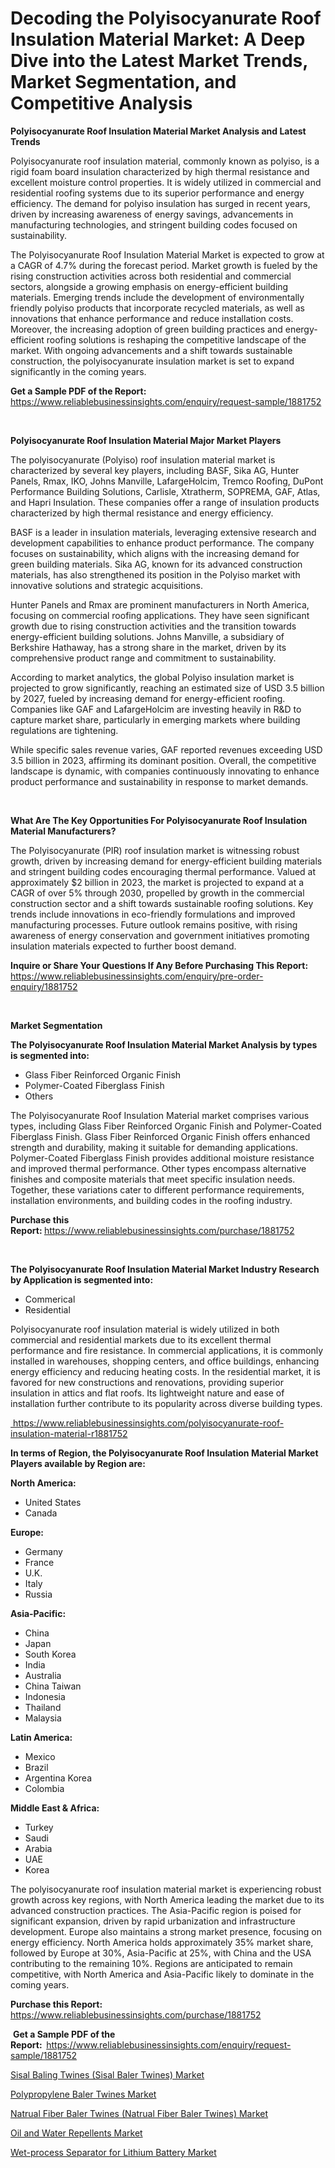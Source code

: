 <p><h1>Decoding the Polyisocyanurate Roof Insulation Material Market: A Deep Dive into the Latest Market Trends, Market Segmentation, and Competitive Analysis</h1></p><p><strong>Polyisocyanurate Roof Insulation Material Market Analysis and Latest Trends</strong></p>
<p><p>Polyisocyanurate roof insulation material, commonly known as polyiso, is a rigid foam board insulation characterized by high thermal resistance and excellent moisture control properties. It is widely utilized in commercial and residential roofing systems due to its superior performance and energy efficiency. The demand for polyiso insulation has surged in recent years, driven by increasing awareness of energy savings, advancements in manufacturing technologies, and stringent building codes focused on sustainability.</p><p>The Polyisocyanurate Roof Insulation Material Market is expected to grow at a CAGR of 4.7% during the forecast period. Market growth is fueled by the rising construction activities across both residential and commercial sectors, alongside a growing emphasis on energy-efficient building materials. Emerging trends include the development of environmentally friendly polyiso products that incorporate recycled materials, as well as innovations that enhance performance and reduce installation costs. Moreover, the increasing adoption of green building practices and energy-efficient roofing solutions is reshaping the competitive landscape of the market. With ongoing advancements and a shift towards sustainable construction, the polyisocyanurate insulation market is set to expand significantly in the coming years.</p></p>
<p><strong>Get a Sample PDF of the Report:&nbsp;</strong> <a href="https://www.reliablebusinessinsights.com/enquiry/request-sample/1881752?utm_campaign=75&utm_medium=2&utm_source=Github&utm_content=ia&utm_term=03042025&utm_id=polyisocyanurate-roof-insulation-material">https://www.reliablebusinessinsights.com/enquiry/request-sample/1881752</a></p>
<p>&nbsp;</p>
<p><strong>Polyisocyanurate Roof Insulation Material Major Market Players</strong></p>
<p><p>The polyisocyanurate (Polyiso) roof insulation material market is characterized by several key players, including BASF, Sika AG, Hunter Panels, Rmax, IKO, Johns Manville, LafargeHolcim, Tremco Roofing, DuPont Performance Building Solutions, Carlisle, Xtratherm, SOPREMA, GAF, Atlas, and Hapri Insulation. These companies offer a range of insulation products characterized by high thermal resistance and energy efficiency.</p><p>BASF is a leader in insulation materials, leveraging extensive research and development capabilities to enhance product performance. The company focuses on sustainability, which aligns with the increasing demand for green building materials. Sika AG, known for its advanced construction materials, has also strengthened its position in the Polyiso market with innovative solutions and strategic acquisitions.</p><p>Hunter Panels and Rmax are prominent manufacturers in North America, focusing on commercial roofing applications. They have seen significant growth due to rising construction activities and the transition towards energy-efficient building solutions. Johns Manville, a subsidiary of Berkshire Hathaway, has a strong share in the market, driven by its comprehensive product range and commitment to sustainability.</p><p>According to market analytics, the global Polyiso insulation market is projected to grow significantly, reaching an estimated size of USD 3.5 billion by 2027, fueled by increasing demand for energy-efficient roofing. Companies like GAF and LafargeHolcim are investing heavily in R&D to capture market share, particularly in emerging markets where building regulations are tightening.</p><p>While specific sales revenue varies, GAF reported revenues exceeding USD 3.5 billion in 2023, affirming its dominant position. Overall, the competitive landscape is dynamic, with companies continuously innovating to enhance product performance and sustainability in response to market demands.</p></p>
<p>&nbsp;</p>
<p><strong>What Are The Key Opportunities For Polyisocyanurate Roof Insulation Material Manufacturers?</strong></p>
<p><p>The Polyisocyanurate (PIR) roof insulation market is witnessing robust growth, driven by increasing demand for energy-efficient building materials and stringent building codes encouraging thermal performance. Valued at approximately $2 billion in 2023, the market is projected to expand at a CAGR of over 5% through 2030, propelled by growth in the commercial construction sector and a shift towards sustainable roofing solutions. Key trends include innovations in eco-friendly formulations and improved manufacturing processes. Future outlook remains positive, with rising awareness of energy conservation and government initiatives promoting insulation materials expected to further boost demand.</p></p>
<p><strong>Inquire or Share Your Questions If Any Before Purchasing This Report:</strong> <a href="https://www.reliablebusinessinsights.com/enquiry/pre-order-enquiry/1881752?utm_campaign=75&utm_medium=2&utm_source=Github&utm_content=ia&utm_term=03042025&utm_id=polyisocyanurate-roof-insulation-material">https://www.reliablebusinessinsights.com/enquiry/pre-order-enquiry/1881752</a></p>
<p>&nbsp;</p>
<p><strong>Market Segmentation</strong></p>
<p><strong>The Polyisocyanurate Roof Insulation Material Market Analysis by types is segmented into:</strong></p>
<p><ul><li>Glass Fiber Reinforced Organic Finish</li><li>Polymer-Coated Fiberglass Finish</li><li>Others</li></ul></p>
<p><p>The Polyisocyanurate Roof Insulation Material market comprises various types, including Glass Fiber Reinforced Organic Finish and Polymer-Coated Fiberglass Finish. Glass Fiber Reinforced Organic Finish offers enhanced strength and durability, making it suitable for demanding applications. Polymer-Coated Fiberglass Finish provides additional moisture resistance and improved thermal performance. Other types encompass alternative finishes and composite materials that meet specific insulation needs. Together, these variations cater to different performance requirements, installation environments, and building codes in the roofing industry.</p></p>
<p><strong>Purchase this Report:&nbsp;</strong><a href="https://www.reliablebusinessinsights.com/purchase/1881752?utm_campaign=75&utm_medium=2&utm_source=Github&utm_content=ia&utm_term=03042025&utm_id=polyisocyanurate-roof-insulation-material">https://www.reliablebusinessinsights.com/purchase/1881752</a></p>
<p>&nbsp;</p>
<p><strong>The Polyisocyanurate Roof Insulation Material Market Industry Research by Application is segmented into:</strong></p>
<p><ul><li>Commerical</li><li>Residential</li></ul></p>
<p><p>Polyisocyanurate roof insulation material is widely utilized in both commercial and residential markets due to its excellent thermal performance and fire resistance. In commercial applications, it is commonly installed in warehouses, shopping centers, and office buildings, enhancing energy efficiency and reducing heating costs. In the residential market, it is favored for new constructions and renovations, providing superior insulation in attics and flat roofs. Its lightweight nature and ease of installation further contribute to its popularity across diverse building types.</p></p>
<p><a href="https://www.reliablebusinessinsights.com/polyisocyanurate-roof-insulation-material-r1881752?utm_campaign=75&utm_medium=2&utm_source=Github&utm_content=ia&utm_term=03042025&utm_id=polyisocyanurate-roof-insulation-material">&nbsp;https://www.reliablebusinessinsights.com/polyisocyanurate-roof-insulation-material-r1881752</a></p>
<p><strong>In terms of Region, the Polyisocyanurate Roof Insulation Material Market Players available by Region are:</strong></p>
<p>
    <p> <strong> North America: </strong>
        <ul>
            <li>United States</li>
            <li>Canada</li>
        </ul>
        </p> 
    <p> <strong> Europe: </strong>
        <ul>
            <li>Germany</li>
            <li>France</li>
            <li>U.K.</li>
            <li>Italy</li>
            <li>Russia</li>
        </ul>
        </p> 
    <p> <strong> Asia-Pacific: </strong>
        <ul>
            <li>China</li>
            <li>Japan</li>
            <li>South Korea</li>
            <li>India</li>
            <li>Australia</li>
            <li>China Taiwan</li>
            <li>Indonesia</li>
            <li>Thailand</li>
            <li>Malaysia</li>
        </ul>
        </p> 
    <p> <strong> Latin America: </strong>
        <ul>
            <li>Mexico</li>
            <li>Brazil</li>
            <li>Argentina Korea</li>
            <li>Colombia</li>
        </ul>
        </p> 
    <p> <strong> Middle East & Africa: </strong>
        <ul>
            <li>Turkey</li>
            <li>Saudi</li>
            <li>Arabia</li>
            <li>UAE</li>
            <li>Korea</li>
        </ul>
    </p>
    </p>
<p><p>The polyisocyanurate roof insulation material market is experiencing robust growth across key regions, with North America leading the market due to its advanced construction practices. The Asia-Pacific region is poised for significant expansion, driven by rapid urbanization and infrastructure development. Europe also maintains a strong market presence, focusing on energy efficiency. North America holds approximately 35% market share, followed by Europe at 30%, Asia-Pacific at 25%, with China and the USA contributing to the remaining 10%. Regions are anticipated to remain competitive, with North America and Asia-Pacific likely to dominate in the coming years.</p></p>
<p><strong>Purchase this Report: </strong><a href="https://www.reliablebusinessinsights.com/purchase/1881752?utm_campaign=75&utm_medium=2&utm_source=Github&utm_content=ia&utm_term=03042025&utm_id=polyisocyanurate-roof-insulation-material">https://www.reliablebusinessinsights.com/purchase/1881752</a></p>
<p>&nbsp;<strong>Get a Sample PDF of the Report:&nbsp;&nbsp;</strong><a href="https://www.reliablebusinessinsights.com/enquiry/request-sample/1881752?utm_campaign=75&utm_medium=2&utm_source=Github&utm_content=ia&utm_term=03042025&utm_id=polyisocyanurate-roof-insulation-material">https://www.reliablebusinessinsights.com/enquiry/request-sample/1881752</a></p>
<p><strong></strong></p>
<p><p><a href="https://github.com/kavechoxo/Market-Research-Report-List-1/blob/main/sisal-baling-twines-sisal-baler-twines-market.md?utm_campaign=75&utm_medium=2&utm_source=Github&utm_content=ia&utm_term=03042025&utm_id=polyisocyanurate-roof-insulation-material">Sisal Baling Twines (Sisal Baler Twines) Market</a></p><p><a href="https://github.com/jensanohishi/Market-Research-Report-List-1/blob/main/polypropylene-baler-twines-market.md?utm_campaign=75&utm_medium=2&utm_source=Github&utm_content=ia&utm_term=03042025&utm_id=polyisocyanurate-roof-insulation-material">Polypropylene Baler Twines Market</a></p><p><a href="https://github.com/gavalegeyndt26/Market-Research-Report-List-1/blob/main/natrual-fiber-baler-twines-natrual-fiber-baler-twines-market.md?utm_campaign=75&utm_medium=2&utm_source=Github&utm_content=ia&utm_term=03042025&utm_id=polyisocyanurate-roof-insulation-material">Natrual Fiber Baler Twines (Natrual Fiber Baler Twines) Market</a></p><p><a href="https://github.com/boonegoicks7/Market-Research-Report-List-1/blob/main/oil-and-water-repellents-market.md?utm_campaign=75&utm_medium=2&utm_source=Github&utm_content=ia&utm_term=03042025&utm_id=polyisocyanurate-roof-insulation-material">Oil and Water Repellents Market</a></p><p><a href="https://github.com/qianyateina/Market-Research-Report-List-1/blob/main/wet-process-separator-for-lithium-battery-market.md?utm_campaign=75&utm_medium=2&utm_source=Github&utm_content=ia&utm_term=03042025&utm_id=polyisocyanurate-roof-insulation-material">Wet-process Separator for Lithium Battery Market</a></p></p>
